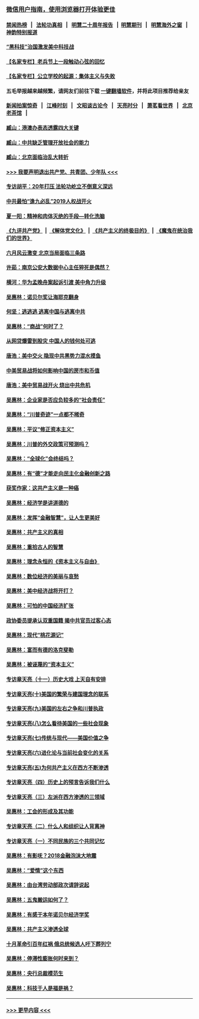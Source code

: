 ### [微信用户指南，使用浏览器打开体验更佳](https://github.com/gfw-breaker/banned-news1/blob/master/indexes/wechat-guide.md?t=0)
#### [禁闻热榜](热点新闻.md?t=0)  &nbsp;&nbsp;|&nbsp;&nbsp; [法轮功真相](https://github.com/gfw-breaker/truth/blob/master/README.md?t=0) &nbsp;&nbsp;|&nbsp;&nbsp; [明慧二十周年报告](https://github.com/gfw-breaker/mh-reports/blob/master/README.md?t=0) &nbsp;&nbsp;|&nbsp;&nbsp;[明慧期刊](https://github.com/gfw-breaker/mh-qikan) &nbsp;&nbsp;|&nbsp;&nbsp; [明慧海外之窗](https://github.com/gfw-breaker/mh-news/blob/master/README.md?t=0) &nbsp;&nbsp;|&nbsp;&nbsp; [神韵特别报道](https://github.com/gfw-breaker/mh-news/blob/master/shenyun.md?t=0)
#### [“黑科技”治国激发美中科技战](../pages/nsc423/n11638056.md?t=02061902) 
#### [【名家专栏】老兵节上一段触动心弦的回忆](../pages/nsc423/n11646016.md?t=02061902) 
#### [【名家专栏】公立学校的起源：集体主义与失败](../pages/nsc423/n11601833.md?t=02061902) 
#### 五毛举报越来越频繁，请网友们前往下载 [一键翻墙软件](https://github.com/gfw-breaker/ssr-accounts)，并将此项目推荐给亲友
#### [新闻拍案惊奇](https://github.com/gfw-breaker/banned-news1/blob/master/pages/link4.md) &nbsp;&nbsp;|&nbsp;&nbsp; [江峰时刻](https://github.com/gfw-breaker/banned-news1/blob/master/pages/link4.md) &nbsp;&nbsp;|&nbsp;&nbsp; [文昭谈古论今](https://github.com/gfw-breaker/banned-news1/blob/master/pages/link4.md) &nbsp;&nbsp;|&nbsp;&nbsp; [天亮时分](https://github.com/gfw-breaker/banned-news1/blob/master/pages/link4.md) &nbsp;&nbsp;|&nbsp;&nbsp; [萧茗看世界](https://github.com/gfw-breaker/banned-news1/blob/master/pages/link4.md) &nbsp;&nbsp;|&nbsp;&nbsp; [北京老茶馆](https://github.com/gfw-breaker/banned-news1/blob/master/pages/link4.md) &nbsp;&nbsp;|&nbsp;&nbsp; 
#### [臧山：港澳办表态透露四大关键](../pages/nsc423/n11421628.md?t=02061902) 
#### [臧山：中共缺乏管理开放社会的能力](../pages/nsc423/n11407457.md?t=02061902) 
#### [臧山：北京面临治乱大转折](../pages/nsc423/n11406895.md?t=02061902) 
#### [>>> 我要声明退出共产党、共青团、少年队 <<<](https://github.com/begood0513/goodnews/blob/master/quit/letter.md) 
#### [专访胡平：20年打压 法轮功屹立不倒意义深远](../pages/nsc423/n11398800.md?t=02061902) 
#### [中共最怕“逢九必乱”2019人权战开火](../pages/nsc423/n11385248.md?t=02061902) 
#### [夏一阳：精神和肉体灭绝的手段—转化洗脑](../pages/nsc423/n11368250.md?t=02061902) 
#### [《九评共产党》](https://github.com/begood0513/9ping.md/blob/master/README.md) &nbsp;|&nbsp; [《解体党文化》](../../../../jtdwh.md/blob/master/README.md)  &nbsp;|&nbsp; [《共产主义的终极目的》](../../../../gczydzjmd.md/blob/master/README.md) &nbsp;|&nbsp; [《魔鬼在统治我们的世界》](../../../../mgztzwmdsj.md/blob/master/README.md) 
#### [六月风云激变 北京当局面临三条路](../pages/nsc423/n11313668.md?t=02061902) 
#### [许茹：南京公安大数据中心主任猝死是偶然？](../pages/nsc423/n11064744.md?t=02061902) 
#### [横河：华为孟晚舟案起诉引渡 美中角力升级](../pages/nsc423/n11027230.md?t=02061902) 
#### [吴惠林：诺贝尔奖让海耶克翻身](../pages/nsc423/n10890049.md?t=02061902) 
#### [何坚：逃逃逃 逃离中国与逃离中共](../pages/nsc423/n10592891.md?t=02061902) 
#### [吴惠林：“商战”何时了？](../pages/nsc423/n10573558.md?t=02061902) 
#### [从网贷爆雷到股灾 中国人的钱何处可逃](../pages/nsc423/n10572800.md?t=02061902) 
#### [唐浩：美中交火 隐现中共黑势力混水摸鱼](../pages/nsc423/n10544040.md?t=02061902) 
#### [中美贸易战将如何影响中国的房市和币值](../pages/nsc423/n10543697.md?t=02061902) 
#### [唐浩：美中贸易战开火 烧出中共危机](../pages/nsc423/n10540126.md?t=02061902) 
#### [吴惠林：企业家是否应负较多的“社会责任”](../pages/nsc423/n10535022.md?t=02061902) 
#### [吴惠林：“川普奇迹”一点都不稀奇](../pages/nsc423/n10512808.md?t=02061902) 
#### [吴惠林：平议“修正资本主义”](../pages/nsc423/n10495724.md?t=02061902) 
#### [吴惠林：川普的外交政策可预测吗？](../pages/nsc423/n10462387.md?t=02061902) 
#### [吴惠林：“全球化”会终结吗？](../pages/nsc423/n10452838.md?t=02061902) 
#### [吴惠林：有“德”才能走向民主化金融创新之路](../pages/nsc423/n10432292.md?t=02061902) 
#### [获奖作家：这共产主义是一种癌](../pages/nsc423/n10431541.md?t=02061902) 
#### [吴惠林：经济学是讲道德的](../pages/nsc423/n10398014.md?t=02061902) 
#### [吴惠林：发挥“金融智慧”，让人生更美好](../pages/nsc423/n10375019.md?t=02061902) 
#### [吴惠林：共产主义的真相](../pages/nsc423/n10351394.md?t=02061902) 
#### [吴惠林：重拾古人的智慧](../pages/nsc423/n10337691.md?t=02061902) 
#### [吴惠林：理念永恒的《资本主义与自由》](../pages/nsc423/n10316274.md?t=02061902) 
#### [吴惠林：数位经济的美丽与哀愁](../pages/nsc423/n10292946.md?t=02061902) 
#### [吴惠林：美中经济战将开打？](../pages/nsc423/n10258825.md?t=02061902) 
#### [吴惠林：可怕的中国经济扩张](../pages/nsc423/n10219147.md?t=02061902) 
#### [政协委员提承认双重国籍 揭中共官员过客心态](../pages/nsc423/n10208809.md?t=02061902) 
#### [吴惠林：现代“桃花源记”](../pages/nsc423/n10185234.md?t=02061902) 
#### [吴惠林：富而有德的洛克斐勒](../pages/nsc423/n10142264.md?t=02061902) 
#### [吴惠林：被诬蔑的“资本主义”](../pages/nsc423/n10124816.md?t=02061902) 
#### [专访章天亮（十一）历史大戏 上天自有安排](../pages/nsc423/n10094905.md?t=02061902) 
#### [专访章天亮(十)美国的繁荣与建国理念的联系](../pages/nsc423/n10094899.md?t=02061902) 
#### [专访章天亮(九)美国的左右之争和川普执政](../pages/nsc423/n10094889.md?t=02061902) 
#### [专访章天亮(八)怎么看待美国的一些社会现象](../pages/nsc423/n10094857.md?t=02061902) 
#### [专访章天亮(七)传统与现代——美国价值之争](../pages/nsc423/n10093140.md?t=02061902) 
#### [专访章天亮(六)进化论与当前社会变化的关系](../pages/nsc423/n10092036.md?t=02061902) 
#### [专访章天亮(五)为何共产主义在西方不断渗透](../pages/nsc423/n10083620.md?t=02061902) 
#### [专访章天亮（四）历史上的预言告诉我们什么](../pages/nsc423/n10083606.md?t=02061902) 
#### [专访章天亮（三）左派在西方渗透的三领域](../pages/nsc423/n10081115.md?t=02061902) 
#### [吴惠林：工会的形成及其功能](../pages/nsc423/n10080633.md?t=02061902) 
#### [专访章天亮（二）什么人和组织让人背离神](../pages/nsc423/n10076637.md?t=02061902) 
#### [专访章天亮（一）不同民族的三个共同记忆](../pages/nsc423/n10074188.md?t=02061902) 
#### [吴惠林：有影呒？2018金融泡沫大地震](../pages/nsc423/n10040534.md?t=02061902) 
#### [吴惠林：“爱情”这个东西](../pages/nsc423/n10019423.md?t=02061902) 
#### [吴惠林：由台湾劳动部政次请辞说起](../pages/nsc423/n9979679.md?t=02061902) 
#### [吴惠林：五鬼搬运如何了？](../pages/nsc423/n9925338.md?t=02061902) 
#### [吴惠林：有感于本年诺贝尔经济学奖](../pages/nsc423/n9871883.md?t=02061902) 
#### [吴惠林：共产主义渗透全球](../pages/nsc423/n9812748.md?t=02061902) 
#### [十月革命引百年红祸 俄总统候选人吁下葬列宁](../pages/nsc423/n9810182.md?t=02061902) 
#### [吴惠林：停滞性膨胀何时来到？](../pages/nsc423/n9764136.md?t=02061902) 
#### [吴惠林：央行总裁模范生](../pages/nsc423/n9728134.md?t=02061902) 
#### [吴惠林：科技于人是福是祸？](../pages/nsc423/n9672982.md?t=02061902) 

----
#### [ >>> 更早内容 <<< ](../indexes/nsc423-earlier.md)
